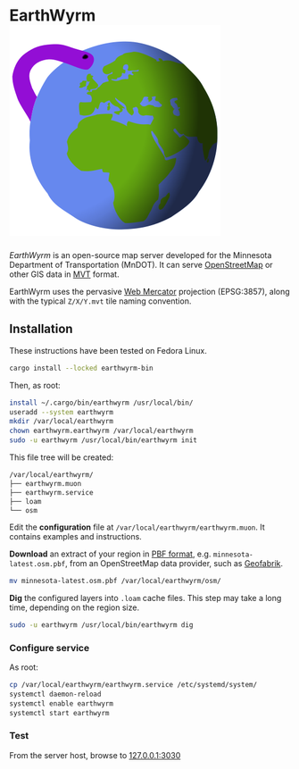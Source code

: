 # EarthWyrm ![Logo](../earthwyrm.svg)

*EarthWyrm* is an open-source map server developed for the Minnesota Department
of Transportation (MnDOT).  It can serve [OpenStreetMap] or other GIS data in
[MVT] format.

EarthWyrm uses the pervasive [Web Mercator] projection (EPSG:3857), along with
the typical `Z/X/Y.mvt` tile naming convention.

## Installation

These instructions have been tested on Fedora Linux.

```bash
cargo install --locked earthwyrm-bin
```

Then, as root:

```bash
install ~/.cargo/bin/earthwyrm /usr/local/bin/
useradd --system earthwyrm
mkdir /var/local/earthwyrm
chown earthwyrm.earthwyrm /var/local/earthwyrm
sudo -u earthwyrm /usr/local/bin/earthwyrm init
```

This file tree will be created:
```
/var/local/earthwyrm/
├── earthwyrm.muon
├── earthwyrm.service
├── loam
└── osm
```

Edit the __configuration__ file at `/var/local/earthwyrm/earthwyrm.muon`.  It
contains examples and instructions.

__Download__ an extract of your region in [PBF format], e.g.
`minnesota-latest.osm.pbf`, from an OpenStreetMap data provider, such as
[Geofabrik].

```bash
mv minnesota-latest.osm.pbf /var/local/earthwyrm/osm/
```

__Dig__ the configured layers into `.loam` cache files.  This step may take a
long time, depending on the region size.

```bash
sudo -u earthwyrm /usr/local/bin/earthwyrm dig
```

### Configure service

As root:
```bash
cp /var/local/earthwyrm/earthwyrm.service /etc/systemd/system/
systemctl daemon-reload
systemctl enable earthwyrm
systemctl start earthwyrm
```

### Test

From the server host, browse to [127.0.0.1:3030](http://127.0.0.1:3030/)


[Geofabrik]: http://download.geofabrik.de/
[MVT]: https://github.com/mapbox/vector-tile-spec
[OpenStreetMap]: https://www.openstreetmap.org/about
[PBF format]: https://wiki.openstreetmap.org/wiki/PBF_Format
[Web Mercator]: https://en.wikipedia.org/wiki/Web_Mercator_projection

